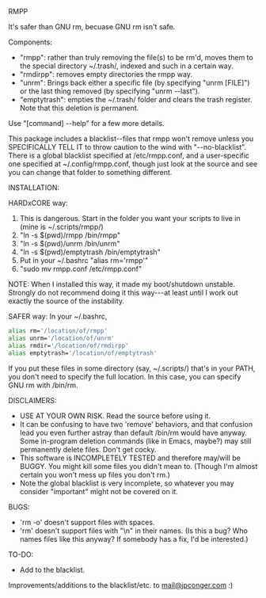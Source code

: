 RMPP

It's safer than GNU rm, becuase GNU rm isn't safe.

Components:
 - "rmpp": rather than truly removing the file(s) to be rm'd, moves them to the special directory ~/.trash/, indexed and such in a certain way.
 - "rmdirpp": removes empty directories the rmpp way.
 - "unrm": Brings back either a specific file (by specifying "unrm [FILE]") or the last thing removed (by specifying "unrm --last").
 - "emptytrash": empties the ~/.trash/ folder and clears the trash register. Note that this deletion is permanent.

Use "[command] --help" for a few more details.

This package includes a blacklist--files that rmpp won't remove unless you SPECIFICALLY TELL IT to throw caution to the wind with "--no-blacklist". There is a global blacklist specified at /etc/rmpp.conf, and a user-specific one specified at ~/.config/rmpp.conf, though just look at the source and see you can change that folder to something different.

INSTALLATION:

HARDxCORE way:
 1. This is dangerous. Start in the folder you want your scripts to live in (mine is ~/.scripts/rmpp/)
 2. "ln -s $(pwd)/rmpp /bin/rmpp"
 3. "ln -s $(pwd)/unrm /bin/unrm"
 4. "ln -s $(pwd)/emptytrash /bin/emptytrash"
 5. Put in your ~/.bashrc "alias rm='rmpp'"
 6. "sudo mv rmpp.conf /etc/rmpp.conf"

NOTE: When I installed this way, it made my boot/shutdown unstable. Strongly do not recommend doing it this way---at least until I work out exactly the source of the instability.

SAFER way:
In your ~/.bashrc,
```bash
alias rm='/location/of/rmpp'
alias unrm='/location/of/unrm'
alias rmdir='/location/of/rmdirpp'
alias emptytrash='/location/of/emptytrash'
```
If you put these files in some directory (say, ~/.scripts/) that's in your PATH, you don't need to specify the full location. In this case, you can specify GNU rm with /bin/rm.

DISCLAIMERS:
 - USE AT YOUR OWN RISK. Read the source before using it.
 - It can be confusing to have two 'remove' behaviors, and that confusion lead you even further astray than default /bin/rm would have anyway. Some in-program deletion commands (like in Emacs, maybe?) may still permanently delete files. Don't get cocky.
 - This software is INCOMPLETELY TESTED and therefore may/will be BUGGY. You might kill some files you didn't mean to. (Though I'm almost certain you won't mess up files you don't rm.)
 - Note the global blacklist is very incomplete, so whatever you may consider "important" might not be covered on it.

BUGS:
 - 'rm -o' doesn't support files with spaces.
 - 'rm' doesn't support files with "\n" in their names. (Is this a bug? Who names files like this anyway? If somebody has a fix, I'd be interested.)

TO-DO:
 - Add to the blacklist.

Improvements/additions to the blacklist/etc. to mail@jpconger.com :)
